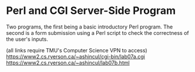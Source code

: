 # Perl and CGI Server-Side Program

Two programs, the first being a basic introductory Perl program. The second is a form submission using a Perl script to check the correctness of the user's inputs.

(all links require TMU's Computer Science VPN to access)
https://www2.cs.ryerson.ca/~ashincul/cgi-bin/lab07a.cgi
https://www2.cs.ryerson.ca/~ashincul/lab07b.html

